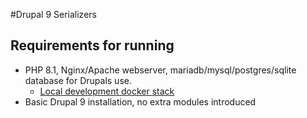 #Drupal 9 Serializers
## Requirements for running
* PHP 8.1, Nginx/Apache webserver, mariadb/mysql/postgres/sqlite database for Drupals use.
  * [Local development docker stack](https://github.com/wodby/docker4drupal)
* Basic Drupal 9 installation, no extra modules introduced

